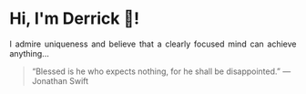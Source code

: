 # Hi, I'm Derrick 👋!
<p align="justify">I admire uniqueness and believe that a clearly focused mind can achieve anything...</p> 
<!-- #quote-start -->
<blockquote>&ldquo;Blessed is he who expects nothing, for he shall be disappointed.&rdquo; &mdash; <footer>Jonathan Swift</footer></blockquote>
<!-- #quote-end -->
